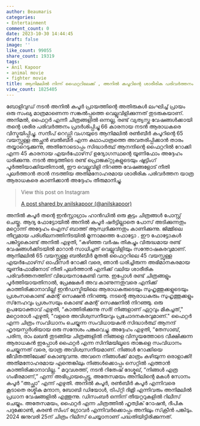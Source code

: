 ```yaml
---
author: Beaumaris
categories:
- Entertainment
comment_count: 0
date: 2023-10-30 14:44:45
draft: false
image: ''
like_count: 99055
share_count: 19319
tags:
- Anil Kapoor
- animal movie
- fighter movie
title: ആനിമലിൽ നിന്ന് ഫൈറ്ററിലേക്ക് , അനിൽ കപൂറിന്റെ ശാരീരിക പരിവർത്തനം ആരാധകരെ വിസ്മയിപ്പിക്കുന്നു
view_count: 1825405
---
```


ബോളിവുഡ് നടൻ അനിൽ കപൂർ പ്രായത്തിന്റെ അതിരുകൾ ലംഘിച്ച് പ്രായം ഒരു സംഖ്യ മാത്രമാണെന്ന സങ്കൽപ്പത്തെ വെല്ലുവിളിക്കുന്നത് തുടരുകയാണ്. അനിമൽ, ഫൈറ്റർ എന്നീ ചിത്രങ്ങളിൽ ഒന്നല്ല, രണ്ട് വ്യത്യസ്ത വേഷങ്ങൾക്കായി തന്റെ ശരീര പരിവർത്തനം പ്രദർശിപ്പിച്ചു 66 കാരനായ നടൻ ആരാധകരെ വിസ്മയിപ്പിച്ചു. സന്ദീപ് റെഡ്ഡി വംഗയുടെ ആനിമലിൽ രൺബീർ കപൂറിന്റെ 65 വയസ്സുള്ള അച്ഛൻ ബൽബീർ എന്ന കഥാപാത്രത്തെ അവതരിപ്പിക്കാൻ താരം തയ്യാറെടുക്കുന്നു, അതിനോടൊപ്പം സിദ്ധാർത്ഥ് ആനന്ദിന്റെ ഫൈറ്ററിൽ റോക്കി എന്ന 45 കാരനായ എയർഫോഴ്‌സ് ഉദ്യോഗസ്ഥന്റെ യൂണിഫോം അദ്ദേഹം ധരിക്കുന്നു. നടൻ അടുത്തിടെ രണ്ട് പ്രൊജക്‌റ്റുകളുടെയും ഷൂട്ടിംഗ് പൂർത്തിയാക്കിയതിനാൽ, ഈ വെല്ലുവിളി നിറഞ്ഞ വേഷങ്ങളോട് നീതി പുലർത്താൻ താൻ നടത്തിയ അതിമനോഹരമായ ശാരീരിക പരിവർത്തന യാത്ര ആരാധകരെ കാണിക്കാൻ അദ്ദേഹം തീരുമാനിച്ചു. 

> View this post on Instagram
> 
> [A post shared by anilskapoor (@anilskapoor)](https://www.instagram.com/p/Cy_ANS8qDQQ/?utm_source=ig_embed&utm_campaign=loading)

അനിൽ കപൂർ തന്റെ ഇൻസ്റ്റാഗ്രാം ഹാൻഡിൽ ഒരു കൂട്ടം ചിത്രങ്ങൾ പോസ്റ്റ് ചെയ്തു. ആദ്യ ഫോട്ടോയിൽ അനിൽ കപൂർ ഷർട്ടില്ലാതെ പോസ് അടിക്കുന്നതും മറ്റൊന്ന് അദ്ദേഹം ഐസ് ബാത്ത് ആസ്വദിക്കുന്നതും കാണിക്കുന്നു. ജിമ്മിലെ തീവ്രമായ പരിശീലനത്തിനിടയിൽ മൂന്നാമത്തെ ഫോട്ടോ . ഈ ഫോട്ടോകൾ പങ്കിട്ടുകൊണ്ട് അനിൽ എഴുതി, “കഴിഞ്ഞ വർഷം തികച്ചും വിരുദ്ധമായ രണ്ട് വേഷങ്ങൾക്കിടയിൽ മാറാൻ സാധിച്ചത് വെല്ലുവിളിയും സന്തോഷകരവുമാണ്. ആനിമലിൽ 65 വയസ്സുള്ള ബൽബീർ മുതൽ ഫൈറ്ററിലെ 45 വയസ്സുള്ള എയർഫോഴ്‌സ് ഓഫീസർ റോക്കി വരെ, ഞാൻ ധരിച്ചിരുന്ന അഭിമാനകരമായ യൂണിഫോമിനോട് നീതി പുലർത്താൻ എനിക്ക് വലിയ ശാരീരിക പരിവർത്തനത്തിന് വിധേയനാകേണ്ടി വന്നു. ഇപ്പോൾ രണ്ട് ചിത്രങ്ങളും പൂർത്തിയായതിനാൽ, പ്രേക്ഷകർ അവ കാണുന്നതുവരെ എനിക്ക് കാത്തിരിക്കാനാവില്ല! ഇൻഡസ്ട്രിയിലെ ആരാധകരുടെയും സുഹൃത്തുക്കളുടെയും പ്രശംസകൊണ്ട് കമന്റ് സെക്ഷൻ നിറഞ്ഞു. നടന്റെ ആരാധകരും സുഹൃത്തുക്കളും സ്‌നേഹവും പ്രശംസയും കൊണ്ട് കമന്റ് സെക്ഷനിൽ നിറഞ്ഞു. ഒരു ഉപയോക്താവ് എഴുതി, “കാത്തിരിക്കുന്നു സർ! നിങ്ങളാണ് ഏറ്റവും മികച്ചത്," മറ്റൊരാൾ എഴുതി, "വളരെ അവിശ്വസനീയവും പ്രചോദനകരവുമാണ്." ഫൈറ്റർ എന്ന ചിത്രം സംവിധാനം ചെയ്യുന്ന സംവിധായകൻ സിദ്ധാർത്ഥ് ആനന്ദ് ഹൃദയസ്പർശിയായ ഒരു സന്ദേശം പങ്കുവെച്ചു. അദ്ദേഹം എഴുതി, “തേസാബ്, പരിന്ദ, രാം ലഖൻ തുടങ്ങിയ ചിത്രങ്ങളിൽ നിങ്ങളെ വിസ്മയത്തോടെ വീക്ഷിക്കുന്ന ആരാധകൻ ഇപ്പോൾ ഫൈറ്റർ എന്ന സിനിമയിലൂടെ താങ്കളെ സംവിധാനം ചെയ്യുന്നത് വരെ, യാത്ര അവിശ്വസനീയമാണ്. നിങ്ങൾ റോക്കിയെ ജീവിതത്തിലേക്ക് കൊണ്ടുവന്നു. അവനെ നിങ്ങൾക്ക് മാത്രം കഴിയുന്ന ഒരാളാക്കി! അതിമനോഹരമായ എന്തെങ്കിലും നിങ്ങൾക്കൊപ്പം സെറ്റിൽ എത്താൻ കാത്തിരിക്കാനാവില്ല. ” മറുവശത്ത്, നടൻ റിതേഷ് ദേശ്മുഖ്, “നിങ്ങൾ എത്ര ഗംഭീരമാണ്,” എന്ന് അഭിപ്രായപ്പെട്ടു, അതേസമയം അനിലിന്റെ മകൾ സോനം കപൂർ “അച്ഛാ” എന്ന് എഴുതി. അനിൽ കപൂർ, രൺബീർ കപൂർ എന്നിവരെ കൂടാതെ രശ്മിക മന്ദാന, ബോബി ഡിയോൾ, ട്രിപ്റ്റി ദിമ്രി എന്നിവരും അനിമലിൽ പ്രധാന വേഷങ്ങളിൽ എത്തുന്നു. ഡിസംബർ ഒന്നിന് തീയറ്ററുകളിൽ റിലീസ് ചെയ്യും. അതേസമയം, ഫൈറ്റർ എന്ന ചിത്രത്തിൽ ഹൃത്വിക് റോഷൻ, ദീപിക പദുക്കോൺ, കരൺ സിംഗ് ഗ്രോവർ എന്നിവർക്കൊപ്പം അനിലും സ്‌ക്രീൻ പങ്കിടും. 2024 ജനുവരി 25ന് ചിത്രം റിലീസ് ചെയ്യാനാണ് പദ്ധതിയിട്ടിരിക്കുന്നത്.